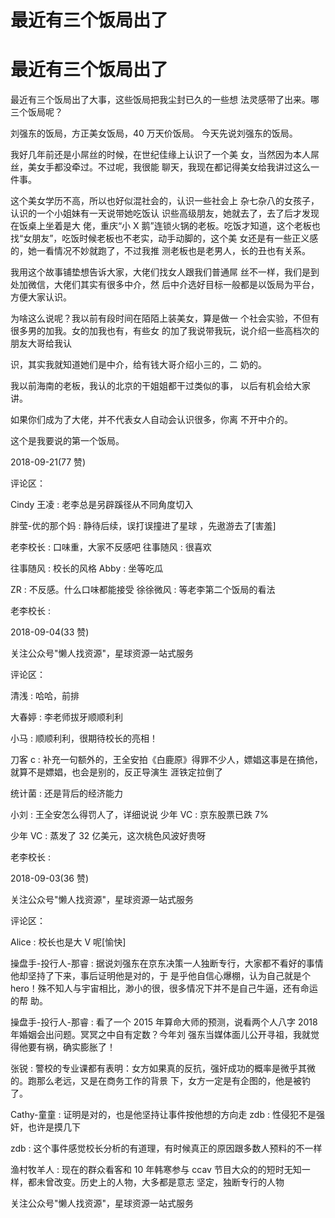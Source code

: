 # 最近有三个饭局出了

# 最近有三个饭局出了

最近有三个饭局出了大事，这些饭局把我尘封已久的一些想 法灵感带了出来。哪三个饭局呢？

刘强东的饭局，方正美女饭局，40 万天价饭局。 今天先说刘强东的饭局。

我好几年前还是小屌丝的时候，在世纪佳缘上认识了一个美 女，当然因为本人屌丝，美女手都没牵过。不过呢，我很能 聊天，我现在都记得美女给我讲过这么一件事。

这个美女学历不高，所以也好似混社会的，认识一些社会上 杂七杂八的女孩子，认识的一个小姐妹有一天说带她吃饭认 识些高级朋友，她就去了，去了后才发现在饭桌上坐着是大 佬，重庆“小 X 鹅”连锁火锅的老板。吃饭才知道，这个老板也 找“女朋友”，吃饭时候老板也不老实，动手动脚的，这个美 女还是有一些正义感的，她一看情况不妙就跑了，不过我推 测老板也是老男人，长的丑也有关系。

我用这个故事铺垫想告诉大家，大佬们找女人跟我们普通屌 丝不一样，我们是到处加微信，大佬们其实有很多中介，然 后中介选好目标一般都是以饭局为平台，方便大家认识。

为啥这么说呢？我以前有段时间在陌陌上装美女，算是做一 个社会实验，不但有很多男的加我。女的加我也有，有些女 的加了我说带我玩，说介绍一些高档次的朋友大哥给我认

识，其实我就知道她们是中介，给有钱大哥介绍小三的，二 奶的。

我以前海南的老板，我认的北京的干姐姐都干过类似的事， 以后有机会给大家讲。

如果你们成为了大佬，并不代表女人自动会认识很多，你离 不开中介的。

这个是我要说的第一个饭局。

2018-09-21(77 赞)

评论区：

Cindy 王凌 : 老李总是另辟蹊径从不同角度切入

胖莹-优的那个妈 : 静待后续，误打误撞进了星球 ，先遨游去了[害羞]

老李校长 : 口味重，大家不反感吧 往事随风 : 很喜欢

往事随风 : 校长的风格 Abby : 坐等吃瓜

ZR : 不反感。什么口味都能接受 徐徐微风 : 等老李第二个饭局的看法

老李校长 :

2018-09-04(33 赞)

关注公众号"懒人找资源"，星球资源一站式服务

评论区：

清浅 : 哈哈，前排

大春婷 : 李老师拔牙顺顺利利

小马 : 顺顺利利，很期待校长的亮相！

刀客 c : 补充一句额外的，王全安拍《白鹿原》得罪不少人，嫖娼这事是在搞他，就算不是嫖娼，也会是别的，反正导演生 涯铁定拉倒了

统计菌 : 还是背后的经济能力

小刘 : 王全安怎么得罚人了，详细说说 少年 VC : 京东股票已跌 7%

少年 VC : 蒸发了 32 亿美元，这次桃色风波好贵呀

老李校长 :

2018-09-03(36 赞)

关注公众号"懒人找资源"，星球资源一站式服务

评论区：

Alice : 校长也是大 V 呢[愉快]

操盘手-投行人-那睿 : 据说刘强东在京东决策一人独断专行，大家都不看好的事情他却坚持了下来，事后证明他是对的，于 是乎他自信心爆棚，认为自己就是个 hero！殊不知人与宇宙相比，渺小的很，很多情况下并不是自己牛逼，还有命运的帮 助。

操盘手-投行人-那睿 : 看了一个 2015 年算命大师的预测，说看两个人八字 2018 年婚姻会出问题。冥冥之中自有定数？今年刘 强东当媒体面儿公开寻祖，我就觉得他要有祸，确实膨胀了！

张锐 : 警校的专业课都有表明：女方如果真的反抗，强奸成功的概率是微乎其微的。跑那么老远，又是在商务工作的背景 下，女方一定是有企图的，他是被钓了。

Cathy-童童 : 证明是对的，也是他坚持让事件按他想的方向走 zdb : 性侵犯不是强奸，也许是摸几下

zdb : 这个事件感觉校长分析的有道理，有时候真正的原因跟多数人预料的不一样

渔村牧羊人 : 现在的群众看客和 10 年韩寒参与 ccav 节目大众的的短时无知一样，都未曾改变。历史上的人物，大多都是意志 坚定，独断专行的人物

关注公众号"懒人找资源"，星球资源一站式服务